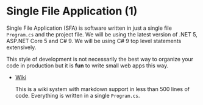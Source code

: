 # Single File Application (1)

Single File Application (SFA) is software written in just a single file `Program.cs` and the project file. We will be using the latest version of .NET 5, ASP.NET Core 5 and C# 9. We will be using C# 9 top level statements extensively.

This style of development is not necessarily the best way to organize your code in production but it is **fun** to write small web apps this way. 

* [Wiki](wiki)

  This is a wiki system with markdown support in less than 500 lines of code. Everything is written in a single `Program.cs`.